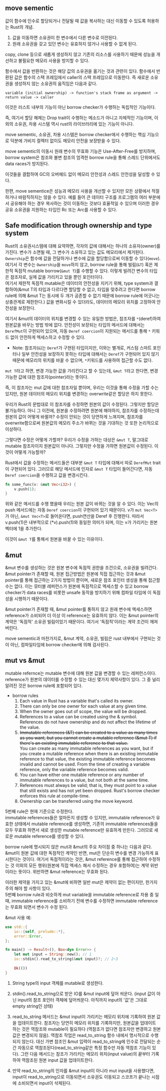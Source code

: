 ## move sementic
값이 함수에 인수로 할당되거나 전달될 때 값을 복사하는 대신 이동할 수 있도록 허용하는 Rust의 개념.
1. 값을 이동하면 소유권이 한 변수에서 다른 변수로 이전된다.
2. 원래 소유권을 갖고 있던 변수는 유효하지 않거나 사용할 수 없게 된다.

copy, clone 등으로 새롭게 생성하지 않고 기존의 리소스를 사용하기 때문에
성능을 개선하고 불필요한 메모리 사용을 방지할 수 있다.

함수에서 값을 반환하는 것은 해당 값의 소유권을 옮기는 것과 관련이 있다.
함수에서 반환된 값은 함수의 스택 프레임에서 caller의 스택 프레임으로 이동한다.
즉 새로운 소유권을 생성하지 않는 소유권의 움직임은 다음과 같다.

`variable (initial ownership) -> function's stack frame as argument -> return value -> caller`

이것은 러스트 내부의 기능이 아닌 borrow checker가 수행하는 독립적인 기능이다.

즉, 여기서 할당 해제는 Drop trait이 수행하는 메소드가 아니고 자체적인 기능이며,
이외의 소유권, 차용 시스템 역시 rust의 라이브러리에 있는 기능이 아니다.

move sementic, 소유권, 차용 시스템은 borrow checker에서 수행하는 핵심 기능으로
덕분에 가비지 컬렉터 없이도 메모리 안전을 보장받을 수 있다.

move sementic의 이동시 원래 변수의 무효화 기능은 Use-After-Free를 방지하며,
borrow system은 참조와 불변 참조의 엄격한 borrow rule을 통해 스레드 단위에서도 data races가 방지된다.

이것들을 결합하여 GC의 오버헤드 없이 메모리 안전성과 스레드 안전성을 달성할 수 있다.

한편, move sementice은 성능과 메모리 사용을 개선할 수 있지만 모든 상황에서 적절하거나 바람직하지는 않을 수 있다.
예를 들어 큰 데이터 구조를 프로그램의 여러 부분에서 공유해야 하는 경우 복사하는 것이
이동하는 것보다 효율적일 수 있으며 이러한 경우 공유 소유권을 지원하는 타입인 Rc 또는 Arc를 사용할 수 있다.

## Safe modification through ownership and type system
Rust의 소유권시스템에 대해 요약하면, 각자의 값에 대해서는 하나의 소유자(owner)를 가진다.
변수가 소면될 때, 그 변수가 소유하고 있는 값도 메모리에서 제거된다. `Ownership`은 함수에 값을 전달하거나 변수에 값을
할당함으로써 이동할 수 있다(`move`).  
여기서 각 변수는 `Ownership`을 `move`하지 않고, borrow rule을 통해 빌림(`&T`) 혹은 제한적 독점적 mutable borrow(`&mut T`)를 수행할 수 있다.
이렇게 빌려간 변수의 타입은 참조자로, 실제 값을 가리키고 있을 뿐인 포인터이다.  
여기서 제한적 독점적 mutable은 데이터의 안전성을 지키기 위해, type system과 결합하여(&mut T의 타입과 다르다면 할당할 수 없고,
타입을 맞추려고 한다면 borrow rule에 의해 &mut T는 동시에 두 개가 공존할 수 없기 때문에 borrow rule에 어긋나는 상충관계로 제한한다.)
값을 변화시킬 수 있더라도, 데이터의 메모리 위치를 고정하여 안전성을 보장한다.

여기서 &mut의 데이터의 위치를 변경할 수 있는 유일한 방법은,
참조자를 `*`(deref)하여 원본값을 바꾸는 방법 밖에 없다.
안전성이 보장되는 타입의 메서드에 대해서는 `DerefMut`이 구현되어 있으며, 자동 `Deref coercion`이 지원되는 메서드를 통해
`*` 키워드 없이 안전하게 엑세스하고 수정할 수 있다.

- Note: 참조자(`&`)는 `Deref`가 구현된 타입이지만, 이와는 별개로, 커스텀 스마트 포인터나 일부 안전성을 보장하지 못하는 타입에 대해서는
`Deref`가 구현되어 있지 않기 때문에 메모리의 위치를 바꿀 수 없으며, `*`키워드를 사용하여 접근할 수도 없다.

`mut T`라고 하면, 변경 가능한 값을 가리킨다고 할 수 있는데,
`&mut T`라고 한다면, 변경 가능한 값에 대한 참조자(pointer)라는 뜻이다.

즉, 이 참조자는 mut 값에 대한 참조자일 뿐이며, 우리는 이것을 통해 수정을 가할 수는 있지만,
원본 데이터의 메모리 위치를 변경하는 overwrite같은 할당은 하지 못한다.

우리가 Rust의 문법대로 이 참조자를 수정하면 원본의 값이 수정된다.
그렇지만 할당은 불가능하다. 아니 그 이전에, 원본을 수정하려면 원본에 해야하지,
참조자를 수정하는데 원본의 값이 어떻게 바뀔까? 수정이 안되는 것이 당연하게 느껴지며,
참조자를 overwrite함으로써 원본값의 메모리 주소가 바뀌는 것을 기대하는 것 또한 논리적으로 이상하다.

그렇다면 수정은 어떻게 가할까? 우리가 수정을 가하는 대상은 `&mut T`, 말그대로 mutable 참조자이지 원본값이 아니다.
그렇지만 수정을 가하면 원본값이 수정된다. 이것이 어떻게 가능할까?

Rust에서 값을 수정하는 메서드들은 대부분 `&mut T` 타입에 대해서 따로 `DerefMut` trait이 구현되어 있다.
그러므로 해당 메서드에 인자로 `&mut T` 타입이 들어간다면, 자동 `Deref coercion`을 수행하고 값을 변경시킨다.
```rust
fn some_func(v: &mut Vec<i32>) {
    v.push(1);
}
```
위와 같은 메서드를 수행 했을때 우리는 원본 값이 바뀌는 것을 알 수 있다.
이는 Vec의 push 메서드에는 자동 `Deref coercion`이 구현되어 있기 때문이다.
v가 `mut Vec<T>`가 아닌, `&mut Vec<T>`로 들어온다면, push연산을 Deref 후 진행한다.
따라서 v.push(1)은 내부적으로 (*v).push(1)와 동일한 의미가 되며, 이는 v가 가리키는 원본 벡터에 1을 추가한다.

이것이 `&mut T`를 통해서 원본을 바꿀 수 있는 이유이다.

## &mut
&mut 변수를 생성하는 것은 원본 변수에 독점적 권한을 조건으로, 소유권을 빌려간다.
&mut pointer가 존재할 때, 원본 접근방법은 원본에 직접 접근하는 것과 &mut pointer를 통해
접근하는 2가지 방법이 뿐이며, 새로운 참조 포인터 생성을 통해 접근할 수는 없다.
이는 뮤터블 레퍼런스가 원본에 독점적으로 엑세스할 수 있고 borrow checker가 data races를 비롯한
unsafe 동작을 방지하기 위해 컴파일 타임에 이 독점성을 시행하기 때문이다.

&mut pointer가 존재할 때, &mut pointer를 통하지 않고 원래 변수에 엑세스하면 reference가 소비되어
더 이상 이 reference는 유효하지 않다. 이는 &mut pointer의 계약은 '독점적' 소유권 빌림이었기 때문이다.
여기서 '독점적'이라는 계약 조건이 깨져버린다.

move sementic과 마찬가지로, &mut 계약, 소유권, 빌림은 rust 내부에서 구현되는 것이 아닌,
컴파일타임에 borrow checker에 의해 검사된다.

## mut vs &mut
mutable refernce는 mutable 변수에 대해 원본 값을 변경할 수 있는 레퍼런스이다.
reference가 원본의 데이터를 수정할 수 있는 대신 몇가지 제약사항이 있다.
그 중 널리 알려진 것은 borrow rule에 포함되어 있다.
- borrow rules
  1. Each value in Rust has a variable that's called its owner.
  2. There can only be one owner for each value at any given time.
  3. When the owner goes out of scope, the value will be dropped.
  4. References to a value can be created using the & symbol.
     References do not have ownership and do not affect the lifetime of the value.
  5. ~~Immutable references (&T) can be created to a value as many times as you want,
     but you cannot create a mutable reference (&mut T)
     if there's an existing immutable reference to that value.~~  
     You can create as many immutable references as you want, but if you create a mutable reference
     when there is an existing immutable reference to that value,
     the existing immutable reference becomes invalid and cannot be used.
     From the time of creating a variable reference, only the variable reference becomes valid.
  6. You can have either one mutable reference or any number of immutable references to a value,
     but not both at the same time.
  7. References must always be valid; that is,
     they must point to a value that still exists and has not yet been dropped.
     Rust's borrow checker enforces this rule at compile-time.
  8. Ownership can be transferred using the move keyword.
  
5번째 rule은 현재 기준으로 수정한다.  
immutable references들은 얼마든지 생성할 수 있지만, immutable reference가 유효한 상태에서 mutable reference를 생성하면,
기존의 immutable references들을 모두 무효화 하면서 새로 생성한 mutable reference만 유효하게 만든다.
그러므로 새로운 mutable reference를 생성할 수 있다.

borrow rule에 명시되지 않은 mut과 &mut의 주요 차이점 중 하나는 다음과 같다.  
&mut이 원본 값에 대한 독점적인 계약인 반면, mut은 단순히 변수를 변경 가능하게 표시한다는 것이다. 
여기서 독점적이라는 것은, &mut reference를 통해 접근하여 수정하는 것 이외의 모든 행위(원본에 직접 엑세스 해서 수정하는 경우 포함하여)는
계약 위반이라는 뜻이다. 위반하면 &mut reference는 무효화 된다.

이러한 제약을 가지고 있는 &mut에 비하면 일반 mut은 제약이 없는 편이지만,
한가지 주의 해야 할 사항이 있다.  
5번째 borrow rule과 비슷하게 mut variable을 immutable reference로 차용 중 일때,
immutable reference를 소비하기 전에 변수를 수정하면 immutable reference는 무효화 되면서
변수가 수정 된다.

&mut 사용 예:
```Rust
use std::{
    io::{self, prelude::*},
    error::Error,
};

fn main() -> Result<(), Box<dyn Error>> {
    let mut input = String::new(); // 1
    io::stdin().read_to_string(&mut input)?; // 2~3
    
    Ok(())
}
```

1. String type의 input 객체를 mutable로 생성한다.
2. stdin().read_to_string으로 받은 IO를 &mut input에 덮어 씌운다.
(input 값이 아닌 input의 참조 포인터 객체에 덮어씌운다. 아직까지 input의 '값'은 그대로 empty string인 상태)
3. read_to_string 메서드는 &mut input이 가리키는 메모리 위치에 기록하여 원본 값을 업데이트한다.
참조자는 당연히 메모리 위치를 기록하지만, 원본값을 업데이트 하는 것은 역참조와 mutable이 필요하다
(역참조가 없다면 참조자만 변경하고 원본 값은 변경되지 않음).
역참조 작업은 read_to_string 함수 내에서 명시적으로 수행되지 않는다.
대신 가변 참조인 &mut 입력이 read_to_string에 인수로 전달되는 순간 자동으로 역참조된다(read_to_string같은 특정 함수만 자동 역참조 기능이 있다).
그런 다음 메서드는 참조가 가리키는 메모리 위치(input value)의 끝부터 기록하여 역참조된 원본 input 값을 업데이트한다.

4. 만약 read_to_string의 인자를 &mut input이 아니라 mut input을 사용했다면,
input이 read_to_string으로 이동되면서 소유권도 이동되고
스코프가 끝나는 시점에 소비되면서 input이 삭제된다.
